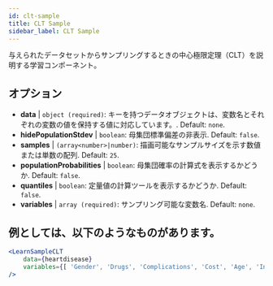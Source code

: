 ```yaml
---
id: clt-sample
title: CLT Sample
sidebar_label: CLT Sample
---
```


与えられたデータセットからサンプリングするときの中心極限定理（CLT）を説明する学習コンポーネント。

## オプション

* __data__ | `object (required)`: キーを持つデータオブジェクトは、変数名とそれぞれの変数の値を保持する値に対応しています。. Default: `none`.
* __hidePopulationStdev__ | `boolean`: 母集団標準偏差の非表示. Default: `false`.
* __samples__ | `(array<number>|number)`: 描画可能なサンプルサイズを示す数値または単数の配列. Default: `25`.
* __populationProbabilities__ | `boolean`: 母集団確率の計算式を表示するかどうか. Default: `false`.
* __quantiles__ | `boolean`: 定量値の計算ツールを表示するかどうか. Default: `false`.
* __variables__ | `array (required)`: サンプリング可能な変数名. Default: `none`.


## 例としては、以下のようなものがあります。

```jsx live
<LearnSampleCLT 
    data={heartdisease} 
    variables={[ 'Gender', 'Drugs', 'Complications', 'Cost', 'Age', 'Interventions', 'ERVisit', 'Comorbidities', 'Duration' ]}
/>
```

